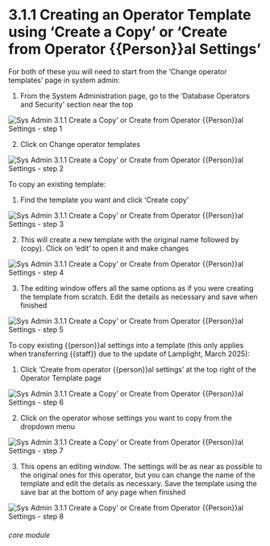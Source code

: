 # 3.1.1 Creating an Operator Template using ‘Create a Copy’ or ‘Create from Operator {{Person}}al Settings’

For both of these you will need to start from the ‘Change operator templates’ page in system admin:

1. From the System Administration page, go to the ‘Database Operators and Security’ section near the top

![Sys Admin 3.1.1 Create a Copy’ or Create from Operator {{Person}}al Settings - step 1](Sys_Admin_3.1.1_Create_a_Copy’_or_Create_from_Operator_Personal_Settings_im_1.png)

2. Click on Change operator templates

![Sys Admin 3.1.1 Create a Copy’ or Create from Operator {{Person}}al Settings - step 2](Sys_Admin_3.1.1_Create_a_Copy’_or_Create_from_Operator_Personal_Settings_im_2.png)

To copy an existing template:
1. Find the template you want and click ‘Create copy’

![Sys Admin 3.1.1 Create a Copy’ or Create from Operator {{Person}}al Settings - step 3](Sys_Admin_3.1.1_Create_a_Copy’_or_Create_from_Operator_Personal_Settings_im_3.png)

2. This will create a new template with the original name followed by (copy). Click on ‘edit’ to open it and make changes

![Sys Admin 3.1.1 Create a Copy’ or Create from Operator {{Person}}al Settings - step 4](Sys_Admin_3.1.1_Create_a_Copy’_or_Create_from_Operator_Personal_Settings_im_4.png)

3. The editing window offers all the same options as if you were creating the template from scratch. Edit the details as necessary and save when finished

![Sys Admin 3.1.1 Create a Copy’ or Create from Operator {{Person}}al Settings - step 5](Sys_Admin_3.1.1_Create_a_Copy’_or_Create_from_Operator_Personal_Settings_im_5.png)

To copy existing {{person}}al settings into a template (this only applies when transferring {{staff}} due to the update of Lamplight, March 2025):

1. Click ‘Create from operator {{person}}al settings’ at the top right of the Operator Template page

![Sys Admin 3.1.1 Create a Copy’ or Create from Operator {{Person}}al Settings - step 6](Sys_Admin_3.1.1_Create_a_Copy’_or_Create_from_Operator_Personal_Settings_im_6.png)

2. Click on the operator whose settings you want to copy from the dropdown menu

![Sys Admin 3.1.1 Create a Copy’ or Create from Operator {{Person}}al Settings - step 7](Sys_Admin_3.1.1_Create_a_Copy’_or_Create_from_Operator_Personal_Settings_im_7.png)

3. This opens an editing window. The settings will be as near as possible to the original ones for this operator, but you can change the name of the template and edit the details as necessary. Save the template using the save bar at the bottom of any page when finished

![Sys Admin 3.1.1 Create a Copy’ or Create from Operator {{Person}}al Settings - step 8](Sys_Admin_3.1.1_Create_a_Copy’_or_Create_from_Operator_Personal_Settings_im_8.png)


###### core module